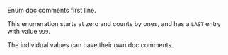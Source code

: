 Enum doc comments first line.

This enumeration starts at zero and counts by ones,
and has a `LAST` entry with value `999`.

The individual values can have their own doc comments.
